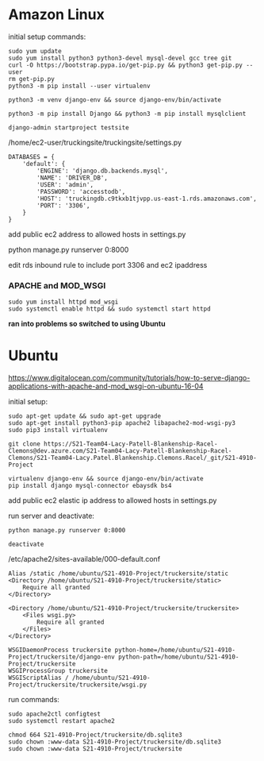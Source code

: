# Amazon Linux

initial setup commands: 

	sudo yum update
	sudo yum install python3 python3-devel mysql-devel gcc tree git
	curl -O https://bootstrap.pypa.io/get-pip.py && python3 get-pip.py --user
	rm get-pip.py
	python3 -m pip install --user virtualenv

	python3 -m venv django-env && source django-env/bin/activate

	python3 -m pip install Django && python3 -m pip install mysqlclient

	django-admin startproject testsite

/home/ec2-user/truckingsite/truckingsite/settings.py

	DATABASES = {
		'default': {
			'ENGINE': 'django.db.backends.mysql',
			'NAME': 'DRIVER_DB',
			'USER': 'admin',
			'PASSWORD': 'accesstodb',
			'HOST': 'truckingdb.c9tkxb1tjvpp.us-east-1.rds.amazonaws.com',
			'PORT': '3306',
		}
	}

add public ec2 address to allowed hosts in settings.py

python manage.py runserver 0:8000

edit rds inbound rule to include port 3306 and ec2 ipaddress

### APACHE and MOD_WSGI
	sudo yum install httpd mod_wsgi
	sudo systemctl enable httpd && sudo systemctl start httpd

**ran into problems so switched to using Ubuntu**

# Ubuntu 

https://www.digitalocean.com/community/tutorials/how-to-serve-django-applications-with-apache-and-mod_wsgi-on-ubuntu-16-04

initial setup:

	sudo apt-get update && sudo apt-get upgrade
	sudo apt-get install python3-pip apache2 libapache2-mod-wsgi-py3
	sudo pip3 install virtualenv

	git clone https://S21-Team04-Lacy-Patell-Blankenship-Racel-Clemons@dev.azure.com/S21-Team04-Lacy-Patell-Blankenship-Racel-Clemons/S21-Team04-Lacy.Patel.Blankenship.Clemons.Racel/_git/S21-4910-Project

	virtualenv django-env && source django-env/bin/activate
	pip install django mysql-connector ebaysdk bs4

add public ec2 elastic ip address to allowed hosts in settings.py

run server and deactivate:

	python manage.py runserver 0:8000

	deactivate

/etc/apache2/sites-available/000-default.conf

	Alias /static /home/ubuntu/S21-4910-Project/truckersite/static
	<Directory /home/ubuntu/S21-4910-Project/truckersite/static>
		Require all granted
	</Directory>

	<Directory /home/ubuntu/S21-4910-Project/truckersite/truckersite>
		<Files wsgi.py>
			Require all granted
		</Files>
	</Directory>

	WSGIDaemonProcess truckersite python-home=/home/ubuntu/S21-4910-Project/truckersite/django-env python-path=/home/ubuntu/S21-4910-Project/truckersite
	WSGIProcessGroup truckersite
	WSGIScriptAlias / /home/ubuntu/S21-4910-Project/truckersite/truckersite/wsgi.py

run commands:

	sudo apache2ctl configtest
	sudo systemctl restart apache2

	chmod 664 S21-4910-Project/truckersite/db.sqlite3
	sudo chown :www-data S21-4910-Project/truckersite/db.sqlite3
	sudo chown :www-data S21-4910-Project/truckersite

